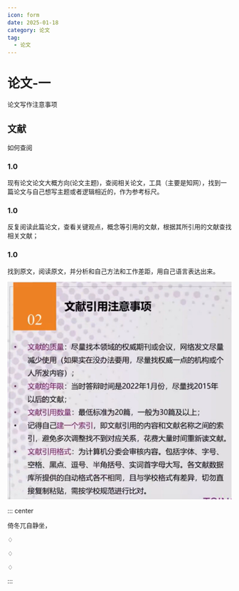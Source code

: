 ```yaml
---
icon: form
date: 2025-01-18
category: 论文
tag:
  - 论文
---
```


# 论文-一

论文写作注意事项
<BiliBili bvid="BV1Dg4y127qU"/>

## 文献
如何查阅
### 1.0
现有论文论文大概方向(论文主题)，查阅相关论文，工具（主要是知网），找到一篇论文与自己想写主题或者逻辑相近的，作为参考标尺。

### 1.0
反复阅读此篇论文，查看关键观点，概念等引用的文献，根据其所引用的文献查找相关文献；

### 1.0
找到原文，阅读原文，并分析和自己方法和工作差距，用自己语言表达出来。

![img.png](assets/pagesPart.png)

::: center

倚冬兀自静坐，

♢

♢


♢


:::
